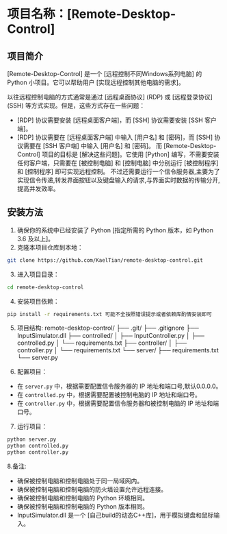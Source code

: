 # 项目名称：[Remote-Desktop-Control]

## 项目简介
[Remote-Desktop-Control] 是一个 [远程控制不同Windows系列电脑] 的 Python 小项目。它可以帮助用户 [实现远程控制其他电脑的需求]。

以往远程控制电脑的方式通常是通过 [远程桌面协议] (RDP) 或 [远程登录协议] (SSH) 等方式实现。但是，这些方式存在一些问题：
- [RDP] 协议需要安装 [远程桌面客户端]，而 [SSH] 协议需要安装 [SSH 客户端]。
- [RDP] 协议需要在 [远程桌面客户端] 中输入 [用户名] 和 [密码]，而 [SSH] 协议需要在 [SSH 客户端] 中输入 [用户名] 和 [密码]。
而 [Remote-Desktop-Control] 项目的目标是 [解决这些问题]。它使用 [Python] 编写，不需要安装任何客户端，只需要在 [被控制电脑] 和 [控制电脑] 中分别运行 [被控制程序] 和 [控制程序] 即可实现远程控制。
不过还需要运行一个信令服务器,主要为了实现信令传递,转发界面按钮以及键盘输入的请求,与界面实时数据的传输分开,提高并发效率。

## 安装方法
1. 确保你的系统中已经安装了 Python [指定所需的 Python 版本，如 Python 3.6 及以上]。
2. 克隆本项目仓库到本地：
```bash
git clone https://github.com/KaelTian/remote-desktop-control.git
```
3. 进入项目目录：
```bash
cd remote-desktop-control
```
4. 安装项目依赖：
```bash
pip install -r requirements.txt 可能不全按照错误提示或者依赖库酌情安装即可
```   
5. 项目结构:
remote-desktop-control/
├── .git/
├── .gitignore
├── InputSimulator.dll
├── controlled/
│   ├── InputController.py
│   ├── controlled.py
│   └── requirements.txt
├── controller/
│   ├── controller.py
│   └── requirements.txt
└── server/
    ├── requirements.txt
    └── server.py

6. 配置项目：
- 在 `server.py` 中，根据需要配置信令服务器的 IP 地址和端口号,默认0.0.0.0。
- 在 `controlled.py` 中，根据需要配置被控制电脑的 IP 地址和端口号。
- 在 `controller.py` 中，根据需要配置信令服务器和被控制电脑的 IP 地址和端口号。

7. 运行项目：
```bash
python server.py
python controlled.py
python controller.py
```
8.备注:
- 确保被控制电脑和控制电脑处于同一局域网内。
- 确保被控制电脑和控制电脑的防火墙设置允许远程连接。
- 确保被控制电脑和控制电脑的 Python 环境相同。
- 确保被控制电脑和控制电脑的 Python 版本相同。
- InputSimulator.dll 是一个 [自己build的动态C++库]，用于模拟键盘和鼠标输入。